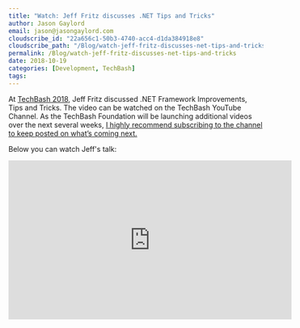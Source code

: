 ```yaml
---
title: "Watch: Jeff Fritz discusses .NET Tips and Tricks"
author: Jason Gaylord
email: jason@jasongaylord.com
cloudscribe_id: "22a656c1-50b3-4740-acc4-d1da384918e8"
cloudscribe_path: "/Blog/watch-jeff-fritz-discusses-net-tips-and-tricks"
permalink: /Blog/watch-jeff-fritz-discusses-net-tips-and-tricks
date: 2018-10-19
categories: [Development, TechBash]
tags: 
---
```


At [TechBash 2018](https://jasong.us/2CpBe7n), Jeff Fritz discussed .NET Framework Improvements, Tips and Tricks. The video can be watched on the TechBash YouTube Channel. As the TechBash Foundation will be launching additional videos over the next several weeks, [I highly recommend subscribing to the channel to keep posted on what’s coming next.](https://www.youtube.com/channel/UCwrHPf4oI1_UydigJQxuj3g)

Below you can watch Jeff's talk:

<iframe width="560" height="315" src="https://www.youtube.com/embed/WzhiX7z9ZUU" frameborder="0" allowfullscreen="" allow="autoplay; encrypted-media"></iframe>
